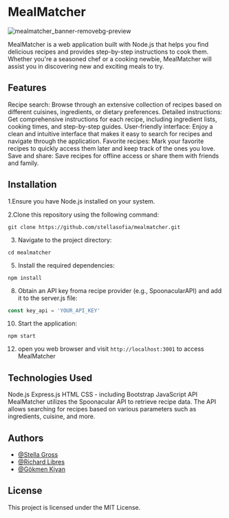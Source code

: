 # MealMatcher

![mealmatcher_banner-removebg-preview](https://github.com/stellasofia/MealMatcher/assets/114345541/8549e964-46c8-46bf-9986-155445367371)

MealMatcher is a web application built with Node.js that helps you find delicious recipes and provides step-by-step instructions to cook them. Whether you're a seasoned chef or a cooking newbie, MealMatcher will assist you in discovering new and exciting meals to try.

## Features
Recipe search: Browse through an extensive collection of recipes based on different cuisines, ingredients, or dietary preferences.
Detailed instructions: Get comprehensive instructions for each recipe, including ingredient lists, cooking times, and step-by-step guides.
User-friendly interface: Enjoy a clean and intuitive interface that makes it easy to search for recipes and navigate through the application.
Favorite recipes: Mark your favorite recipes to quickly access them later and keep track of the ones you love.
Save and share: Save recipes for offline access or share them with friends and family.

## Installation

1.Ensure you have Node.js installed on your system.

2.Clone this repository using the following command:
```git
git clone https://github.com/stellasofia/mealmatcher.git
```

3. Navigate to the project directory:
```git
cd mealmatcher
```

5. Install the required dependencies:
```npm
npm install
```

8. Obtain an API key froma  recipe provider (e.g., SpoonacularAPI) and add it to the server.js file:
```javascript
const key_api = 'YOUR_API_KEY'
```

10. Start the application:
```npm
npm start
```

12. open you web browser and visit `http://localhost:3001` to access MealMatcher

## Technologies Used
Node.js
Express.js
HTML
CSS - including Bootstrap
JavaScript
API
MealMatcher utilizes the Spoonacular API to retrieve recipe data. The API allows searching for recipes based on various parameters such as ingredients, cuisine, and more.

## Authors

- [@Stella Gross](https://github.com/stellasofia)
- [@Richard Libres](https://github.com/bjugoy)
- [@Gökmen Kiyan](https://github.com/GoekmenKiyan)


## License
This project is licensed under the MIT License.
